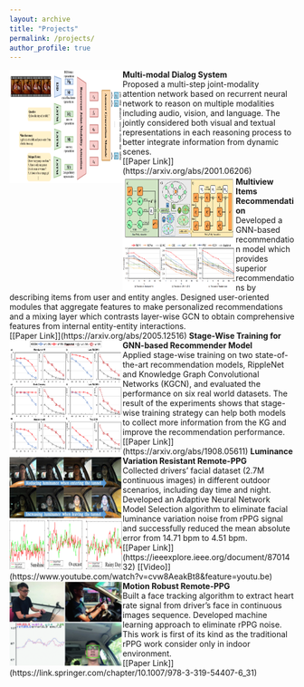 ```yaml
---
layout: archive
title: "Projects"
permalink: /projects/
author_profile: true
---
```


<img align="left" width="200" height="200" src="/images/AAAI_DSTC.png">
<div style="margin:2px;">
<b>Multi-modal Dialog System</b>
<br>Proposed a multi-step joint-modality attention network based on recurrent neural network to reason on multiple modalities including audio, vision, and language. The jointly considered both visual and textual representations in each reasoning process to better integrate information from dynamic scenes.
<br>[[Paper Link]](https://arxiv.org/abs/2001.06206)
</div>
 
<img align="left" width="200" height="200" src="/images/SIGIR.png">
<b>Multiview Items Recommendation</b>
<br>Developed a GNN-based recommendation model which provides superior recommendations by describing items from user and entity angles. Designed user-oriented modules that aggregate features to make personalized recommendations and a mixing layer which contrasts layer-wise GCN to obtain comprehensive features from internal entity-entity interactions. 
<br>[[Paper Link]](https://arxiv.org/abs/2005.12516)

 
<img align="left" width="200" height="200" src="/images/SW.png">
<b>Stage-Wise Training for GNN-based Recommender Model</b>
<br>Applied stage-wise training on two state-of-the-art recommendation models, RippleNet and Knowledge Graph Convolutional Networks (KGCN), and evaluated the performance on six real world datasets. The result of the experiments shows that stage-wise training strategy can help both models to collect more information from the KG and improve the recommendation performance. 
<br>[[Paper Link]](https://arxiv.org/abs/1908.05611)

 
<img align="left" width="200" height="200" src="/images/ACCESS.png">
<b>Luminance Variation Resistant Remote-PPG</b>
<br>Collected drivers’ facial dataset (2.7M continuous images) in different outdoor scenarios, including day time and night. Developed an Adaptive Neural Network Model Selection algorithm to eliminate facial luminance variation noise from rPPG signal and  successfully reduced the mean absolute error from 14.71 bpm to 4.51 bpm.
<br>[[Paper Link]](https://ieeexplore.ieee.org/document/8701432) [[Video]](https://www.youtube.com/watch?v=cvw8AeakBt8&feature=youtu.be)


<img align="left" width="200" height="150" src="/images/ACCV.png">
<b>Motion Robust Remote-PPG </b>
<br>Built a face tracking algorithm to extract heart rate signal from driver’s face in continuous images sequence. Developed machine learning approach to eliminate rPPG noise. This work is first of its kind as the traditional rPPG work consider only in indoor environment.
<br>[[Paper Link]](https://link.springer.com/chapter/10.1007/978-3-319-54407-6_31)


